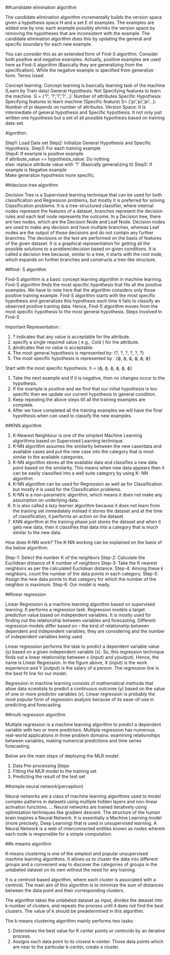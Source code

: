 ##candidate elimination algorithm    

The candidate elimination algorithm incrementally builds the version space given a hypothesis space H and a set E of examples. 
The examples are added one by one; each example possibly shrinks the version space by removing the hypotheses that are inconsistent with the example. 
The candidate elimination algorithm does this by updating the general and specific boundary for each new example. 

You can consider this as an extended form of Find-S algorithm.
Consider both positive and negative examples.
Actually, positive examples are used here as Find-S algorithm (Basically they are generalizing from the specification).
While the negative example is specified from generalize form.
Terms Used:  

Concept learning: Concept learning is basically learning task of the machine (Learn by Train data)
General Hypothesis: Not Specifying features to learn the machine.
G = {‘?’, ‘?’,’?’,’?’…}: Number of attributes
Specific Hypothesis: Specifying features to learn machine (Specific feature)
S= {‘pi’,’pi’,’pi’…}: Number of pi depends on number of attributes.
Version Space: It is intermediate of general hypothesis and Specific hypothesis. It not only just written one hypothesis but
a set of all possible hypothesis based on training data-set.

Algorithm:

Step1: Load Data set
Step2: Initialize General Hypothesis  and Specific  Hypothesis.
Step3: For each training example  
Step4: If example is positive example  
          if attribute_value == hypothesis_value:
             Do nothing  
          else:
             replace attribute value with '?' (Basically generalizing it)
Step5: If example is Negative example  
          Make generalize hypothesis more specific.
          
          
          
##decison tree algorithm 

Decision Tree is a Supervised learning technique that can be used for both classification and Regression problems, but mostly it is preferred for
solving Classification problems. It is a tree-structured classifier, where internal nodes represent the features of a dataset, 
branches represent the decision rules and each leaf node represents the outcome.
In a Decision tree, there are two nodes, which are the Decision Node and Leaf Node.
Decision nodes are used to make any decision and have multiple branches, whereas Leaf nodes are the output of those decisions and do not contain any further branches.
The decisions or the test are performed on the basis of features of the given dataset.
It is a graphical representation for getting all the possible solutions to a problem/decision based on given conditions.
It is called a decision tree because, similar to a tree, it starts with the root node, which expands on further branches and constructs a tree-like structure.


##find- S algorithm

Find-S algorithm is a basic concept learning algorithm in machine learning. Find-S algorithm finds the most specific hypothesis that fits all the positive examples. 
We have to note here that the algorithm considers only those positive training example. Find-S algorithm starts with the most specific hypothesis and generalizes this 
hypothesis each time it fails to classify an observed positive training data. Hence, Find-S algorithm moves from the most specific hypothesis to the most general hypothesis.
Steps Involved In Find-S 

Important Representation :

1. ? indicates that any value is acceptable for the attribute.
2. specify a single required value ( e.g., Cold ) for the attribute.
3. ϕindicates that no value is acceptable.
4. The most general hypothesis is represented by: {?, ?, ?, ?, ?, ?}
5. The most specific hypothesis is represented by : {ϕ, ϕ, ϕ, ϕ, ϕ, ϕ}

Start with the most specific hypothesis.
h = {ϕ, ϕ, ϕ, ϕ, ϕ, ϕ}
1. Take the next example and if it is negative, then no changes occur to the hypothesis.
2. If the example is positive and we find that our initial hypothesis is too specific then we update our current hypothesis to general condition.
3. Keep repeating the above steps till all the training examples are complete.
4. After we have completed all the training examples we will have the final hypothesis when can used to classify the new examples.


 ##KNN algorithm

1. K-Nearest Neighbour is one of the simplest Machine Learning algorithms based on Supervised Learning technique.
2. K-NN algorithm assumes the similarity between the new case/data and available cases and put the new case into the category that is most similar to the available categories.
3. K-NN algorithm stores all the available data and classifies a new data point based on the similarity. This means when new data appears then it can be easily
   classified into a well suite category by using K- NN algorithm.
5. K-NN algorithm can be used for Regression as well as for Classification but mostly it is used for the Classification problems.
6. K-NN is a non-parametric algorithm, which means it does not make any assumption on underlying data.
7. It is also called a lazy learner algorithm because it does not learn from the training set immediately instead it stores the dataset and at the time of classification, 
  it performs an action on the dataset.
8. KNN algorithm at the training phase just stores the dataset and when it gets new data, then it classifies that data into a category that is much similar to the new data.


How does K-NN work?
The K-NN working can be explained on the basis of the below algorithm:

Step-1: Select the number K of the neighbors
Step-2: Calculate the Euclidean distance of K number of neighbors
Step-3: Take the K nearest neighbors as per the calculated Euclidean distance.
Step-4: Among these k neighbors, count the number of the data points in each category.
Step-5: Assign the new data points to that category for which the number of the neighbor is maximum.
Step-6: Our model is ready.


##linear regression

Linear Regression is a machine learning algorithm based on supervised learning. It performs a regression task. Regression models a target prediction value 
based on independent variables. It is mostly used for finding out the relationship between variables and forecasting.
Different regression models differ based on – the kind of relationship between dependent and independent variables, they are considering and the number of 
independent variables being used.


Linear regression performs the task to predict a dependent variable value (y) based on a given independent variable (x). 
So, this regression technique finds out a linear relationship between x (input) and y(output). Hence, the name is Linear Regression.
In the figure above, X (input) is the work experience and Y (output) is the salary of a person. The regression line is the best fit line for our model.

Regression in machine learning consists of mathematical methods that allow data scientists to predict a continuous outcome (y) based on the value of 
one or more predictor variables (x). Linear regression is probably the most popular form of regression analysis because of its ease-of-use in predicting and forecasting.


 ##multi regression algorithm
 
Multiple regression is a machine learning algorithm to predict a dependent variable with two or more predictors. Multiple regression has numerous
real-world applications in three problem domains: examining relationships between variables, making numerical predictions and time series forecasting.

Below are the main steps of deploying the MLR model:

1. Data Pre-processing Steps
2. Fitting the MLR model to the training set
3. Predicting the result of the test set


 ##simple neural network(perception)
 
Neural networks are a class of machine learning algorithms used to model complex patterns in datasets using multiple hidden layers and non-linear activation functions. 
... Neural networks are trained iteratively using optimization techniques like gradient descent.
The structure of the human brain inspires a Neural Network. It is essentially a Machine Learning model (more precisely, Deep Learning) that is used in unsupervised learning. 
A Neural Network is a web of interconnected entities known as nodes wherein each node is responsible for a simple computation.


 ##k-meams algorithm

K-means clustering is one of the simplest and popular unsupervised machine learning algorithms.
It allows us to cluster the data into different groups and a convenient way to discover the categories of groups in the unlabeled dataset on its own without
the need for any training.

It is a centroid-based algorithm, where each cluster is associated with a centroid. The main aim of this algorithm is to minimize the sum of distances between 
the data point and their corresponding clusters.

The algorithm takes the unlabeled dataset as input, divides the dataset into k-number of clusters, and repeats the process until it does not find the best clusters.
The value of k should be predetermined in this algorithm.

The k-means clustering algorithm mainly performs two tasks:

1. Determines the best value for K center points or centroids by an iterative process.
2. Assigns each data point to its closest k-center. Those data points which are near to the particular k-center, create a cluster.
